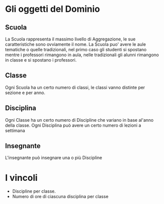 # Gli oggetti del Dominio
## Scuola
La Scuola rappresenta il massimo livello di Aggregazione, le sue caratteristiche sono ovviamente il nome.
La Scuola puo' avere le aule tematiche o quelle tradizionali, nel primo caso gli studenti si spostano mentre i professori
rimangono in aula, nelle tradizionali gli alunni rimangono in classe e si spostano i professori.
## Classe
Ogni Scuola ha un certo numero di classi, le classi vanno distinte per sezione e per anno.
## Disciplina
Ogni Classe ha un certo numero di Discipline che variano in base al'anno della classe. Ogni Disciplina può avere un certo numero di lezioni
a settimana
## Insegnante
L'insegnante può insegnare una o più Discipline
# I vincoli
- Discipline per classe.
- Numero di ore di ciascuna disciplina per classe
